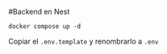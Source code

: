 #Backend en Nest

```
docker compose up -d
```

Copiar el ```.env.template``` y renombrarlo a ```.env```